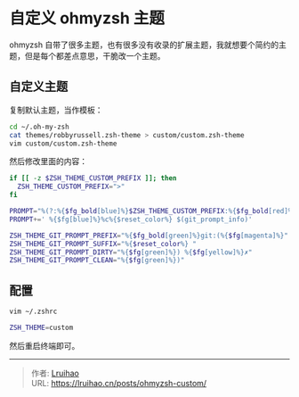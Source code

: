 # 自定义 ohmyzsh 主题


ohmyzsh 自带了很多主题，也有很多没有收录的扩展主题，我就想要个简约的主题，但是每个都差点意思，干脆改一个主题。

<!--more-->

## 自定义主题

复制默认主题，当作模板：

```bash
cd ~/.oh-my-zsh
cat themes/robbyrussell.zsh-theme > custom/custom.zsh-theme
vim custom/custom.zsh-theme
```

然后修改里面的内容：

```bash
if [[ -z $ZSH_THEME_CUSTOM_PREFIX ]]; then
  ZSH_THEME_CUSTOM_PREFIX=">"
fi

PROMPT="%(?:%{$fg_bold[blue]%}$ZSH_THEME_CUSTOM_PREFIX:%{$fg_bold[red]%}$ZSH_THEME_CUSTOM_PREFIX)"
PROMPT+=' %{$fg[blue]%}%c%{$reset_color%} $(git_prompt_info)'

ZSH_THEME_GIT_PROMPT_PREFIX="%{$fg_bold[green]%}git:(%{$fg[magenta]%}"
ZSH_THEME_GIT_PROMPT_SUFFIX="%{$reset_color%} "
ZSH_THEME_GIT_PROMPT_DIRTY="%{$fg[green]%}) %{$fg[yellow]%}✗"
ZSH_THEME_GIT_PROMPT_CLEAN="%{$fg[green]%})"
```

## 配置

```bash
vim ~/.zshrc
```

```bash
ZSH_THEME=custom
```

然后重启终端即可。


---

> 作者: [Lruihao](https://github.com/Lruihao)  
> URL: https://lruihao.cn/posts/ohmyzsh-custom/  

